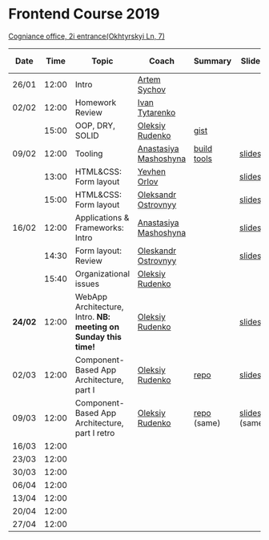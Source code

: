 # Frontend Course 2019

[Cogniance office, 2i entrance(Okhtyrskyi Ln, 7)](https://www.google.com.ua/maps/place/Cogniance/@50.3963947,30.4776268,3a,75y,90t/data=!3m8!1e2!3m6!1sAF1QipNPSOCKpq5A83Q93pCGIVHskp7qsiRMItiL6hRl!2e10!3e12!6shttps:%2F%2Flh5.googleusercontent.com%2Fp%2FAF1QipNPSOCKpq5A83Q93pCGIVHskp7qsiRMItiL6hRl%3Dw203-h152-k-no!7i3264!8i2448!4m5!3m4!1s0x0:0x13cad83c9e96a625!8m2!3d50.396395!4d30.477627)

| Date       | Time  | Topic                                     | Coach                                                   | Summary | Slides | Video                                                                                        | Home task                                                                        |
| ---------- | ----- | ----------------------------------------- | ------------------------------------------------------- | ------- | ------ | -------------------------------------------------------------------------------------------- | -------------------------------------------------------------------------------- |
| 26/01 | 12:00 | Intro                                     | [Artem Sychov](https://github.com/suchov)               |         |        |                                                                                              |                                                                                  |
| 02/02 | 12:00 | Homework Review                           | [Ivan Tytarenko](https://github.com/zonzujiro)          |         |        | [one](https://youtu.be/2Z__VqJZbXg), [two](https://www.youtube.com/watch?v=we4EIK20ZGY&t=1s) |
|            | 15:00 | OOP, DRY, SOLID                           | [Oleksiy Rudenko](https://github.com/OleksiyRudenko)    | [gist](https://gist.github.com/AMashoshyna/b10d21b3444c70568721eff3aa7ed2fc) |        | [one](https://youtu.be/htPKnToX7zY), [two](https://youtu.be/gB5MUfRp1A4)                     | [Popup](https://github.com/kottans/frontend/blob/master/tasks/html-css-popup.md) |
| 09/02 | 12:00 | Tooling                                   | [Anastasiya Mashoshyna](https://github.com/AMashoshyna) | [build tools](https://gist.github.com/AMashoshyna/50b64d4ab4812e232f94f29469a88121)         | [slides](https://docs.google.com/presentation/d/1EoT6X0mE1f5Pd7z0_WEzWRcp7oF3flkbLwM6JMS07Uc/edit?usp=sharing)   |[one](https://youtu.be/ItpdpF_8ZEs), [two](https://youtu.be/q7kboSaNeZc)                     |  [tooling](https://gist.github.com/AMashoshyna/43de334be9737d128d6bfcb14449db7a)                                                          |
|            | 13:00 | HTML&CSS: Form layout                | [Yevhen Orlov](https://github.com/yevhenorlov)          |         | [slides](https://slides.com/yevhenorlov/ux-workshop-kottans/) | [video](https://youtu.be/4MYA3Nocsts)                                                                       |
|            | 15:00 | HTML&CSS: Form layout                | [Oleksandr Ostrovnyy](https://github.com/A-Ostrovnyy)   |         | [slides](https://slides.com/alexander-5/deck/#/) |  [video](https://youtu.be/ZoC759dIObM)                                          |[HTML5 Form](https://github.com/kottans/frontend/blob/master/tasks/html5-forms.md) 
| 16/02 | 12:00 | Applications & Frameworks: Intro          | [Anastasiya Mashoshyna](https://github.com/AMashoshyna)   |         | [slides](https://docs.google.com/presentation/d/1XwwcMY9r_GxEWHJoqKB6JeY9zUmw-_bMhjJfFfTWxo0/edit?usp=sharing)| [one](https://youtu.be/2uSRrXEHfc8)   [two](https://youtu.be/kLt2jX1UX_M)  | [MVC](https://gist.github.com/OleksiyRudenko/3bef70c03a95e7d512619ec87ac82c58)
|            | 14:30 | Form layout: Review                  |  [Oleskandr Ostrovnyy](https://github.com/A-Ostrovnyy)  |         |  [slides](https://slides.com/alexander-5/bad-practices/#/)| [video](https://youtu.be/eTCGaUILyzg)                                                             |
|            | 15:40 | Organizational issues                |  [Oleksiy Rudenko](https://github.com/OleksiyRudenko)  |         |                                 | [video](https://youtu.be/R-ILHT5SfDI)                                                             |
| **24/02** | 12:00 | WebApp Architecture, Intro. **NB: meeting on Sunday this time!** | [Oleksiy Rudenko](https://github.com/OleksiyRudenko)    |         |  [slides](https://drive.google.com/open?id=1wCKfa8MhBrxx0_MheT6iZxgl8Xa43PC1CjlW7lskGHY) | [video](https://www.youtube.com/watch?v=NQ6xHcQuQe4) | [Create app View](https://gist.github.com/OleksiyRudenko/eae8025d29fe3c22618abf1c7b3f9130)
| 02/03 | 12:00 | Component-Based App Architecture, part I | [Oleksiy Rudenko](https://github.com/OleksiyRudenko)    | [repo](https://github.com/kottans/weather-componental) |[slides](https://goo.gl/mX8C2H)        | [video1 [6h08m]](https://youtu.be/FcPx2AC77DQ), [video2 [6m]](https://youtu.be/CSpnXeaBomE) | [Homework](https://github.com/kottans/weather-componental/issues/1)
| 09/03 | 12:00 | Component-Based App Architecture, part I retro | [Oleksiy Rudenko](https://github.com/OleksiyRudenko)    | [repo](https://github.com/kottans/weather-componental) (same) |[slides](https://goo.gl/mX8C2H) (same) | [video [3h32m]](https://youtu.be/o1L0DvcqmDU) | [Homework](https://github.com/kottans/weather-componental/issues/1) (same)
| 16/03 | 12:00 |                                           |                                                         |         |        |                                                                                              |                                                                                  |
| 23/03 | 12:00 |                                           |                                                         |         |        |                                                                                              |                                                                                  |
| 30/03 | 12:00 |                                           |                                                         |         |        |                                                                                              |
| 06/04 | 12:00 |                                           |                                                         |         |        |                                                                                              |                                                                                  |  |  |
| 13/04 | 12:00 |
| 20/04 | 12:00 |
| 27/04 | 12:00 |
